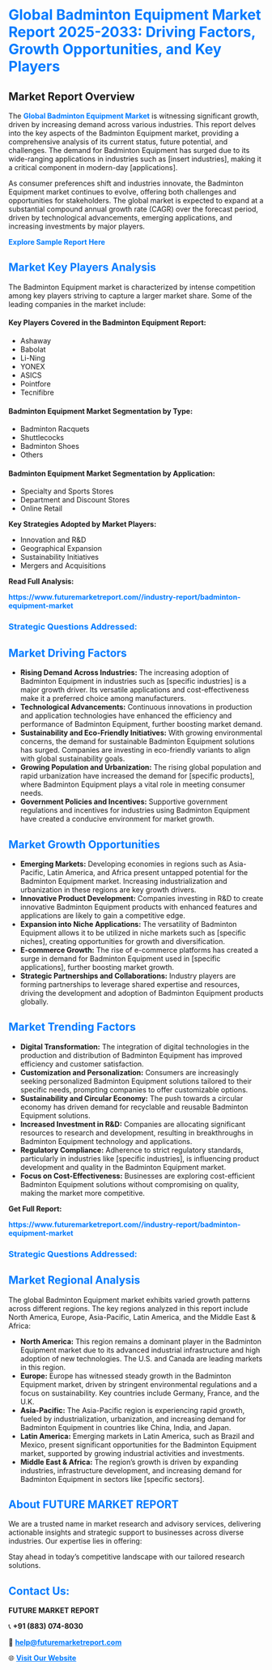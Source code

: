 <h1 style="color: #007BFF;">Global Badminton Equipment Market Report 2025-2033: Driving Factors, Growth Opportunities, and Key Players</h1>

<section id="overview">
<h2>Market Report Overview</h2>
<p>The <a href="https://www.futuremarketreport.com//industry-report/badminton-equipment-market" style="color: #007BFF; text-decoration: none;"><strong>Global Badminton Equipment Market</strong></a> is witnessing significant growth, driven by increasing demand across various industries. This report delves into the key aspects of the Badminton Equipment market, providing a comprehensive analysis of its current status, future potential, and challenges. The demand for Badminton Equipment has surged due to its wide-ranging applications in industries such as [insert industries], making it a critical component in modern-day [applications].</p>
<p>As consumer preferences shift and industries innovate, the Badminton Equipment market continues to evolve, offering both challenges and opportunities for stakeholders. The global market is expected to expand at a substantial compound annual growth rate (CAGR) over the forecast period, driven by technological advancements, emerging applications, and increasing investments by major players.</p>
</section>

<section id="overview">
<p><a href="https://www.futuremarketreport.com//request-sample/reportId=63977" style="color: #007BFF; text-decoration: none;"><strong>Explore Sample Report Here</strong></a></p>
</section>

<section id="key-players">
<h2 style="color: #007BFF;">Market Key Players Analysis</h2>
<p>The Badminton Equipment market is characterized by intense competition among key players striving to capture a larger market share. Some of the leading companies in the market include:</p>
<h4>Key Players Covered in the Badminton Equipment Report:</h4>
<ul><li>Ashaway</li><li>Babolat</li><li>Li-Ning</li><li>YONEX</li><li>ASICS</li><li>Pointfore</li><li>Tecnifibre</li></ul>
<h4>Badminton Equipment Market Segmentation by Type:</h4>
<ul><li>Badminton Racquets</li><li>Shuttlecocks</li><li>Badminton Shoes</li><li>Others</li></ul>

<h4>Badminton Equipment Market Segmentation by Application:</h4>
<ul><li>Specialty and Sports Stores</li><li>Department and Discount Stores</li><li>Online Retail</li></ul>
<p><strong>Key Strategies Adopted by Market Players:</strong></p>
<ul>
<li>Innovation and R&D</li>
<li>Geographical Expansion</li>
<li>Sustainability Initiatives</li>
<li>Mergers and Acquisitions</li>
</ul>
</section>

<section>
<p><strong>Read Full Analysis: </strong></p><a href="https://www.futuremarketreport.com//industry-report/badminton-equipment-market" style="color: #007BFF; text-decoration: none;"><strong>https://www.futuremarketreport.com//industry-report/badminton-equipment-market</strong></a>
<h3 style="color: #007BFF;">Strategic Questions Addressed:</h3>
</section>

<section id="driving-factors">
<h2 style="color: #007BFF;">Market Driving Factors</h2>
<ul>
<li><strong>Rising Demand Across Industries:</strong> The increasing adoption of Badminton Equipment in industries such as [specific industries] is a major growth driver. Its versatile applications and cost-effectiveness make it a preferred choice among manufacturers.</li>
<li><strong>Technological Advancements:</strong> Continuous innovations in production and application technologies have enhanced the efficiency and performance of Badminton Equipment, further boosting market demand.</li>
<li><strong>Sustainability and Eco-Friendly Initiatives:</strong> With growing environmental concerns, the demand for sustainable Badminton Equipment solutions has surged. Companies are investing in eco-friendly variants to align with global sustainability goals.</li>
<li><strong>Growing Population and Urbanization:</strong> The rising global population and rapid urbanization have increased the demand for [specific products], where Badminton Equipment plays a vital role in meeting consumer needs.</li>
<li><strong>Government Policies and Incentives:</strong> Supportive government regulations and incentives for industries using Badminton Equipment have created a conducive environment for market growth.</li>
</ul>
</section>

<section id="growth-opportunities">
<h2 style="color: #007BFF;">Market Growth Opportunities</h2>
<ul>
<li><strong>Emerging Markets:</strong> Developing economies in regions such as Asia-Pacific, Latin America, and Africa present untapped potential for the Badminton Equipment market. Increasing industrialization and urbanization in these regions are key growth drivers.</li>
<li><strong>Innovative Product Development:</strong> Companies investing in R&D to create innovative Badminton Equipment products with enhanced features and applications are likely to gain a competitive edge.</li>
<li><strong>Expansion into Niche Applications:</strong> The versatility of Badminton Equipment allows it to be utilized in niche markets such as [specific niches], creating opportunities for growth and diversification.</li>
<li><strong>E-commerce Growth:</strong> The rise of e-commerce platforms has created a surge in demand for Badminton Equipment used in [specific applications], further boosting market growth.</li>
<li><strong>Strategic Partnerships and Collaborations:</strong> Industry players are forming partnerships to leverage shared expertise and resources, driving the development and adoption of Badminton Equipment products globally.</li>
</ul>
</section>

<section id="trending-factors">
<h2 style="color: #007BFF;">Market Trending Factors</h2>
<ul>
<li><strong>Digital Transformation:</strong> The integration of digital technologies in the production and distribution of Badminton Equipment has improved efficiency and customer satisfaction.</li>
<li><strong>Customization and Personalization:</strong> Consumers are increasingly seeking personalized Badminton Equipment solutions tailored to their specific needs, prompting companies to offer customizable options.</li>
<li><strong>Sustainability and Circular Economy:</strong> The push towards a circular economy has driven demand for recyclable and reusable Badminton Equipment solutions.</li>
<li><strong>Increased Investment in R&D:</strong> Companies are allocating significant resources to research and development, resulting in breakthroughs in Badminton Equipment technology and applications.</li>
<li><strong>Regulatory Compliance:</strong> Adherence to strict regulatory standards, particularly in industries like [specific industries], is influencing product development and quality in the Badminton Equipment market.</li>
<li><strong>Focus on Cost-Effectiveness:</strong> Businesses are exploring cost-efficient Badminton Equipment solutions without compromising on quality, making the market more competitive.</li>
</ul>
</section>

<section>
<p><strong>Get Full Report: </strong></p><a href="https://www.futuremarketreport.com//industry-report/badminton-equipment-market" style="color: #007BFF; text-decoration: none;"><strong>https://www.futuremarketreport.com//industry-report/badminton-equipment-market</strong></a>
<h3 style="color: #007BFF;">Strategic Questions Addressed:</h3>
</section>


<section id="regional-analysis">
<h2 style="color: #007BFF;">Market Regional Analysis</h2>
<p>The global Badminton Equipment market exhibits varied growth patterns across different regions. The key regions analyzed in this report include North America, Europe, Asia-Pacific, Latin America, and the Middle East & Africa:</p>
<ul>
<li><strong>North America:</strong> This region remains a dominant player in the Badminton Equipment market due to its advanced industrial infrastructure and high adoption of new technologies. The U.S. and Canada are leading markets in this region.</li>
<li><strong>Europe:</strong> Europe has witnessed steady growth in the Badminton Equipment market, driven by stringent environmental regulations and a focus on sustainability. Key countries include Germany, France, and the U.K.</li>
<li><strong>Asia-Pacific:</strong> The Asia-Pacific region is experiencing rapid growth, fueled by industrialization, urbanization, and increasing demand for Badminton Equipment in countries like China, India, and Japan.</li>
<li><strong>Latin America:</strong> Emerging markets in Latin America, such as Brazil and Mexico, present significant opportunities for the Badminton Equipment market, supported by growing industrial activities and investments.</li>
<li><strong>Middle East & Africa:</strong> The region’s growth is driven by expanding industries, infrastructure development, and increasing demand for Badminton Equipment in sectors like [specific sectors].</li>
</ul>
</section>

<footer>
<h2 style="color: #007BFF;">About FUTURE MARKET REPORT</h2>
<p>We are a trusted name in market research and advisory services, delivering actionable insights and strategic support to businesses across diverse industries. Our expertise lies in offering:</p>

<p>Stay ahead in today’s competitive landscape with our tailored research solutions.</p>

<h2 style="color: #007BFF;">Contact Us:</h2>
<p><strong>FUTURE MARKET REPORT</strong></p>
<p>📞 <strong>+91 (883) 074-8030</strong></p>
<p>📧 <strong><a href="mailto:help@futuremarketreport.com" style="color: #007BFF;">help@futuremarketreport.com</a></strong></p>
<p>🌐 <strong><a href="https://www.futuremarketreport.com/" style="color: #007BFF;">Visit Our Website</a></strong></p>
</footer>